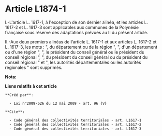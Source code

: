 # Article L1874-1

I.-L'article L. 1617-1, à l'exception de son dernier alinéa, et les articles L. 1617-2 et L. 1617-3 sont applicables aux
communes de la Polynésie française sous réserve des adaptations prévues au II du présent article. 

II.-Aux deux premiers alinéas de l'article L. 1617-1 et aux articles L. 1617-2 et L. 1617-3, les mots : ", du département ou
de la région ", ", d'un département ou d'une région ", ", le président du conseil général ou le président du conseil régional
", ", du président du conseil général ou du président du conseil régional " et ", les autorités départementales ou les
autorités régionales " sont supprimés.

**Nota:**



**Liens relatifs à cet article**

	**Créé par**:

	  - Loi n°2009-526 du 12 mai 2009 - art. 96 (V)

	**Cite**:

	  - Code général des collectivités territoriales - art. L1617-1
	  - Code général des collectivités territoriales - art. L1617-2
	  - Code général des collectivités territoriales - art. L1617-3
